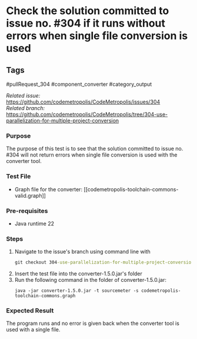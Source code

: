 # Check the solution committed to issue no. #304 if it runs without errors when single file conversion is used

## Tags
#pullRequest_304 #component_converter #category_output

_Related issue:_ https://github.com/codemetropolis/CodeMetropolis/issues/304 <br>
_Related branch:_ https://github.com/codemetropolis/CodeMetropolis/tree/304-use-parallelization-for-multiple-project-conversion

### Purpose
 The purpose of this test is to see that the solution committed to issue no. #304 will not return errors when single file conversion is used with the converter tool.

### Test File
- Graph file for the converter: [[codemetropolis-toolchain-commons-valid.graph]]

### Pre-requisites		
- Java runtime 22

### Steps
1. Navigate to the issue's branch using command line with 
   ```cmd
   git checkout 304-use-parallelization-for-multiple-project-conversion
   ```
2. Insert the test file into the converter-1.5.0.jar's folder
3. Run the following command in the folder of converter-1.5.0.jar:
   ```
   java -jar converter-1.5.0.jar -t sourcemeter -s codemetropolis-toolchain-commons.graph
   ```

### Expected Result
The program runs and no error is given back when the converter tool is used with a single file.